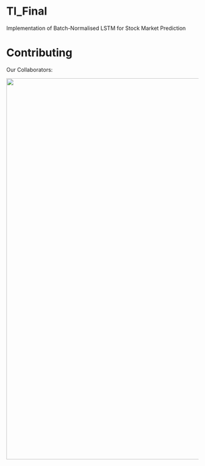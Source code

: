 # TI_Final
 Implementation of Batch-Normalised LSTM for Stock Market Prediction




# Contributing
Our Collaborators:
<p align="left">
 <a href="https://github.com/Gabriel-Duong" target="_blank">
  <img src="https://avatars.githubusercontent.com/u/112112339?v=4" width="1000"> 
 </a>
</p>
